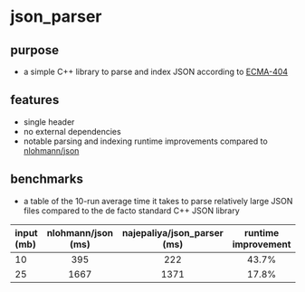 # json_parser

## purpose
- a simple C++ library to parse and index JSON according to [ECMA-404](https://www.ecma-international.org/publications-and-standards/standards/ecma-404/)

## features
- single header
- no external dependencies
- notable parsing and indexing runtime improvements compared to [nlohmann/json](https://github.com/nlohmann/json)

## benchmarks
- a table of the 10-run average time it takes to parse relatively large JSON files compared to the de facto standard C++ JSON library

| input (mb) | nlohmann/json (ms) | najepaliya/json_parser (ms) | runtime improvement |
| :--------- | :----------------: | :-------------------------: | :-----------------: |
| 10         |    395             | 222                         | 43.7%               |
| 25         | 1667               | 1371                        |  17.8%              |